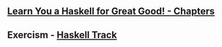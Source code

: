 ## [Learn You a Haskell for Great Good! - Chapters](https://learnyouahaskell.github.io/chapters.html)

## Exercism - [Haskell Track](https://exercism.org/tracks/haskell)